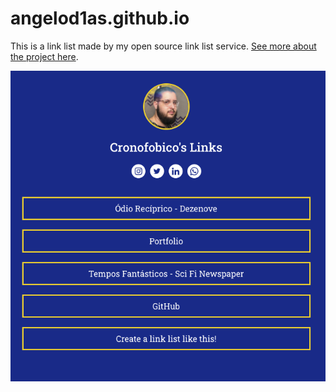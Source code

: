 # angelod1as.github.io

This is a link list made by my open source link list service. [See more about the project here](https://angelod1as.github.io/linkbio/).

![Website screenshot](/readme.png)
